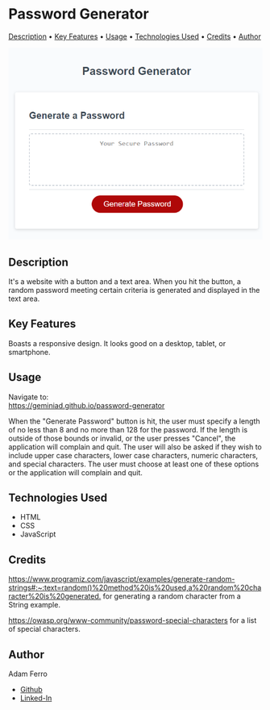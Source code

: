 # Password Generator

<a href="#description">Description</a> •
<a href="#key-features">Key Features</a> •
<a href="#usage">Usage</a> •
<a href="#technologies-used">Technologies Used</a> •
<a href="#credits">Credits</a> •
<a href="#author">Author</a>

[![Password Generator Application Image](./assets/images/password-generator-demo.png)](https://geminiad.github.io/password-generator)

## Description

It's a website with a button and a text area. When you hit the button, a random password meeting certain criteria is generated and displayed in the text area.

## Key Features

Boasts a responsive design. It looks good on a desktop, tablet, or smartphone.

## Usage

Navigate to:   
<https://geminiad.github.io/password-generator>

When the "Generate Password" button is hit, the user must specify a length of no less than 8 and no more than 128 for the password. If the length is outside of those bounds or invalid, or the user presses "Cancel", the application will complain and quit. The user will also be asked if they wish to include upper case characters, lower case characters, numeric characters, and special characters. The user must choose at least one of these options or the application will complain and quit.

## Technologies Used

- HTML
- CSS
- JavaScript

## Credits

<https://www.programiz.com/javascript/examples/generate-random-strings#:~:text=random()%20method%20is%20used,a%20random%20character%20is%20generated.>
for generating a random character from a String example.

<https://owasp.org/www-community/password-special-characters>
for a list of special characters.

## Author

Adam Ferro
- [Github](https://github.com/GeminiAd)
- [Linked-In](https://www.linkedin.com/in/adam-ferro)